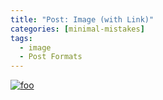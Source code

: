 ```yaml
---
title: "Post: Image (with Link)"
categories: [minimal-mistakes]
tags:
  - image
  - Post Formats
---
```


[![foo](https://live.staticflickr.com/8361/8400335147_5fabaa504c_o.jpg)](https://flic.kr/p/dNiUYB)
